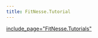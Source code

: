 ```yaml
---
title: FitNesse.Tutorial
---
```

[include_page="FitNesse.Tutorials"]({{site.pagesurl}}/include_page="FitNesse.Tutorials")
 
